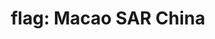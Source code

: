 ---
layout: smileys&emotion
title: "flag: Macao SAR China"
emoji: flag_macao_sar_china
permalink: 🇲🇴.html
image: assets/img/3moji/flag_macao_sar_china.png
---